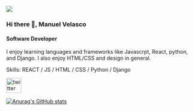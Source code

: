 ![](https://images.hdqwalls.com/download/get-back-to-code-km-1366x768.jpg)
### Hi there 👋, Manuel Velasco
#### Software Developer


I enjoy learning languages and frameworks like Javascrpt, React, python, and Django. I also enjoy HTML/CSS and design in general. 

Skills: REACT / JS / HTML / CSS / Python / Django

[<img src='https://cdn.jsdelivr.net/npm/simple-icons@3.0.1/icons/twitter.svg' alt='twitter' height='40'>](https://twitter.com/@Manuelv23752017)  

[![Anurag's GitHub stats](https://github-readme-stats.vercel.app/api?username=menosvelasco)](https://github.com/anuraghazra/github-readme-stats)


